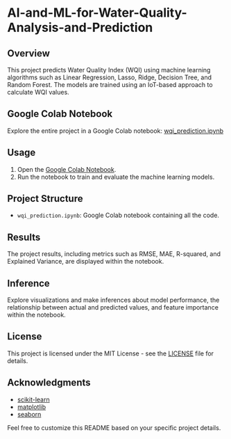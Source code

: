 # AI-and-ML-for-Water-Quality-Analysis-and-Prediction

## Overview

This project predicts Water Quality Index (WQI) using machine learning algorithms such as Linear Regression, Lasso, Ridge, Decision Tree, and Random Forest. The models are trained using an IoT-based approach to calculate WQI values.

## Google Colab Notebook

Explore the entire project in a Google Colab notebook: [wqi_prediction.ipynb](https://colab.research.google.com/drive/10qpOhiLe4c1IoDrUSYaeDfXuOFxydekj#scrollTo=oMB94qe-gCeP)

## Usage

1. Open the [Google Colab Notebook](https://colab.research.google.com/drive/10qpOhiLe4c1IoDrUSYaeDfXuOFxydekj#scrollTo=oMB94qe-gCeP).
2. Run the notebook to train and evaluate the machine learning models.

## Project Structure

- `wqi_prediction.ipynb`: Google Colab notebook containing all the code.

## Results

The project results, including metrics such as RMSE, MAE, R-squared, and Explained Variance, are displayed within the notebook.

## Inference

Explore visualizations and make inferences about model performance, the relationship between actual and predicted values, and feature importance within the notebook.

## License

This project is licensed under the MIT License - see the [LICENSE](LICENSE) file for details.

## Acknowledgments

- [scikit-learn](https://scikit-learn.org/)
- [matplotlib](https://matplotlib.org/)
- [seaborn](https://seaborn.pydata.org/)

Feel free to customize this README based on your specific project details.
